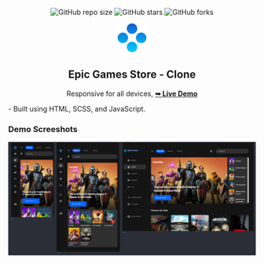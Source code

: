<div align="center">
  
  ![GitHub repo size](https://img.shields.io/github/repo-size/AbdElRhman492/Epic-Clone)
  ![GitHub stars](https://img.shields.io/github/stars/AbdElRhman492/Epic-Clone?style=social)
  ![GitHub forks](https://img.shields.io/github/forks/AbdElRhman492/Epic-Clone?style=social)  

  <img src="./assets/imgs/logo.svg" />

  <h2 align="center">Epic Games Store - Clone</h2>

  Responsive for all devices, 
  <a href="https://abdelrhman492.github.io/Epic-Clone">
    <strong>➥ Live Demo</strong>
  </a>
</div>
- Built using HTML, SCSS, and JavaScript.

### Demo Screeshots

![Funel Desktop Demo](./design/all-devices.png "Desktop Demo")